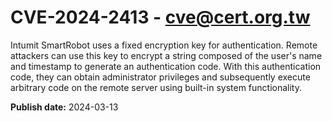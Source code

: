 # CVE-2024-2413 - cve@cert.org.tw

Intumit SmartRobot uses a fixed encryption key for authentication. Remote attackers can use this key to encrypt a string composed of the user's name and timestamp to generate an authentication code. With this authentication code, they can obtain administrator privileges and subsequently execute arbitrary code on the remote server using built-in system functionality.

**Publish date:** 2024-03-13
